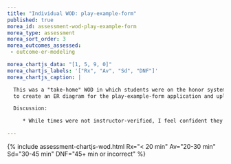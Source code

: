 ```yaml
---
title: "Individual WOD: play-example-form"
published: true
morea_id: assessment-wod-play-example-form
morea_type: assessment
morea_sort_order: 3
morea_outcomes_assessed:
 - outcome-er-modeling

morea_chartjs_data: "[1, 5, 9, 0]"
morea_chartjs_labels: '["Rx", "Av", "Sd", "DNF"]'
morea_chartjs_caption: |

  This was a "take-home" WOD in which students were on the honor system to do the WOD at home and report their results via email.  The task was
  to create an ER diagram for the play-example-form application and upload it to a GitHub repo for display in the README page. 

  Discussion:

     * While times were not instructor-verified, I feel confident they are accurate.

---
```


{%  include assessment-chartjs-wod.html Rx="< 20 min" Av="20-30 min" Sd="30-45 min" DNF="45+ min or incorrect"  %}


